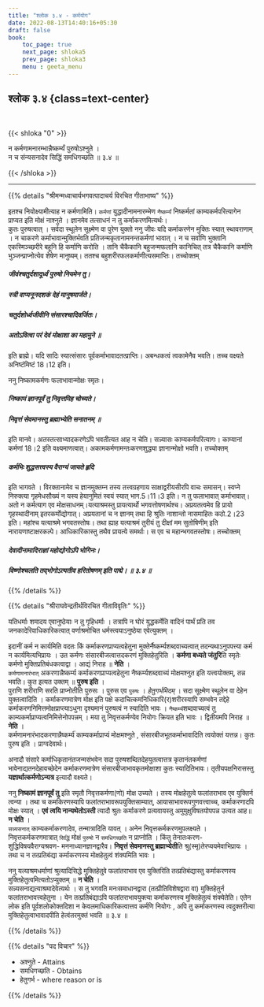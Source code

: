 ```yaml
---
title: "श्लोक ३.४ - कर्मयोग"
date: 2022-08-13T14:40:16+05:30
draft: false
book:
    toc_page: true
    next_page: shloka5
    prev_page: shloka3
    menu : geeta_menu
---
```




## श्लोक ३.४ {class=text-center}

<br/>

{{< shloka  "0"  >}}

न कर्मणामनारम्भान्नैष्कर्म्यं पुरुषोऽश्नुते ।  
न च संन्यसनादेव सिद्धिं समधिगच्छति ॥ ३.४ ॥

{{< /shloka >}}

---


{{% details "श्रीमन्मध्वाचार्यभगवत्पादाचर्य विरचित  गीताभाष्य" %}}

इतश्च नियोक्ष्यामीत्याह न कर्मणामिति। `कर्मणां` युद्धादीनामनारम्भेण 
`नैष्कर्म्यं` निष्कर्मतां काम्यकर्मपरित्यागेन प्राप्यत इति मोक्षं नाश्नुते । 
ज्ञानमेव तत्साधनं न तु कर्माकरणमित्यर्थः।   
कुतः पुरुषत्वात् । सर्वदा स्थूलेन सूक्ष्मेण वा पुरेण युक्तो ननु जीवः यदि 
कर्माकरणेन मुक्तिः स्यात् स्थावराणाम् । न चाकरणे कर्माभावान्मुक्तिर्भवति 
प्रतिजन्मकृतानामनन्तकर्मणां भावात् । न च सर्वाणि भुक्तानि एकस्मिञ्च्छरीरे 
बहूनि हि कर्माणि करोति । तानि चैकैकानि बहुजन्मफलानि कानिचित् तत्र 
चैकैकानि कर्माणि भुञ्जन्प्राप्नोत्येव शेषेण मानुष्यम्। ततश्च बहुशरीरफलकर्माणीत्यसमाप्तिः। तच्चोक्तम् 
##### जीवंश्चतुर्दशादूर्ध्वं पुरुषो नियमेन तु। 
##### स्त्री वाप्यनूनदशकं देहं मानुषमार्जते। 
##### चतुर्दशोर्ध्वजीवीनि संसारश्चादिवर्जितः। 
##### अतोऽवित्वा परं देवं मोक्षाशा का महामुने ॥
इति ब्राह्मे। यदि सादिः स्यात्संसारः पूर्वकर्माभावादतत्प्राप्तिः। अबन्धकत्वं त्वकामेनैव भवति। तच्च वक्ष्यते अनिष्टंमिष्टं 18।12 इति।  

ननु निष्कामकर्मणः फलाभावान्मोक्षः स्मृतः। 
##### निष्कामं ज्ञानपूर्वं तु निवृत्तमिह चोच्यते। 
##### निवृत्तं सेवमानस्तु ब्रह्माभ्येति सनातनम् ॥
इति मानवे। अतस्तत्साभ्यादकरणेऽपि भवतीत्यत आह न चेति। 
सन्न्यासः काम्यकर्मपरित्यागः। काम्यानां कर्मणां 18।2 इति वक्ष्यमाणत्वात्। अकामकर्मणामन्तःकरणशुद्ध्या ज्ञानान्मोक्षो भवति। तच्चोक्तम् 
##### कर्मभिः शुद्धसत्त्वस्य वैराग्यं जायते हृदि 
इति भागवते । विरक्तानामेव च ज्ञानमुक्तम्न तस्य तत्त्वग्रहणाय साक्षाद्वरीयसीरपि वाचः समासन्। स्वप्ने निरुक्त्या गृहमेधसौख्यं न यस्य हेयानुमितं स्वयं स्यात् भाग.5।11।3 इति। न तु फलाभावात् कर्माभावात्। अतो न कर्मत्याग एव मोक्षसाधनम्।यत्याश्रमस्तु प्रायत्यार्थो भगवत्तोषणार्थश्च। अप्रयतत्वमेव हि प्रायो गृहस्थादीनाम् इतरकर्मोद्योगात्। अप्रयतानां च न ज्ञानम् तथा हि श्रुतिः नाशान्तो नासमाहितः कठो.2।23 इति। महांश्च यत्याश्रमे भगवतस्तोषः। तथा ह्याह यत्याश्रमं तुरीयं तु दीक्षां मम सुतोषिणीम् इति नारायणाष्टाक्षरकल्पे। आधिकारिकास्तु तथैव प्रायत्ये समर्थाः। स एव च महान्भगवतस्तोषः। तच्चोक्तम् 
##### देवादीनामादिराज्ञां महोद्योगोऽपि भोगिनः। 
##### विष्णोश्चलति तद्भोगोऽत्यतीव हरितोषणम् इति पाद्मे। ॥ ३.४ ॥

{{% /details %}}



{{% details "श्रीराघवेन्द्रतीर्थविरचित गीताविवृतिः" %}}


यतिधर्माः शमादय एवानुष्ठेयाः न तु गृहिधर्माः । तत्रापि न घोरं
युद्धकर्मेति वादिनं पार्थं प्रति तव जनकादेरिवाधिकारिकत्वात्‌ 
वर्णाश्रमोचित धर्मस्त्वयाऽनुष्ठेया एवेत्युक्तम् ‌।   

इदानीं कर्म न कार्यमिति वदतः किं
कर्माकरणप्राप्यत्वहेतुना मुक्तेर्नैष्कर्म्यशब्दवाच्यत्वात् 
तदन्यथाऽनुपपत्त्या कर्म न कार्यमित्यभिप्रायः । 
उत कर्मणः संसारबीजत्वात्तदकरणं मुक्तिहेतुरिति ।
**कर्मणा बध्यते जंतुरि**ति स्मृतेः कर्मणो 
मुक्तिप्रतिबंधकत्वाद्वा । आद्यं निराह
॥ **नेति** ।  
`कर्मणामनारंभात्` अकरणान्नैष्कर्म्य  कर्माकरणप्राप्यत्वहेतुना
नैष्कर्म्यशब्दवाच्यं मोक्षमश्नुत इति यत्त्वयोक्तम्‌, तन्न भवति। 
कुत इत्यत उक्तम्‌ ॥ **पुरुष इति** ।  
पुराणि शरीराणि सरति प्राप्नोतीति पुरुसः । पुरुस एव `पुरुषः` । 
*हेतुगर्भमिदम्‌* । सदा सूक्ष्मेण स्थूलेन वा देहेन युक्तत्वादिति । 
कर्माकरणमात्रेण मोक्ष इति पक्षे कदाचित्कमनिधिकारि(र)शरीरस्यापि 
सम्भवेन तद्देहे कर्माकरणनिमित्तमोक्षप्राप्त्याऽधुना दृश्यमानं 
पुरुषत्वं न स्यादिति भावः ।
`नैष्कर्म्य`शब्दवाच्यत्वं तु काम्यकर्माप्राप्यत्वनिमित्तेनोपपन्नम्‌ । 
मया तु निवृत्तकर्मण्येव नियोगः क्रियत इति भावः । 
द्वितीयमपि निराह ॥ **नेति** ।  
कर्मणामनारंभादकरणान्नैष्कर्म्य॑ काम्यकर्माप्राप्यं मोक्षमश्नुते ,
संसारबीजभूतकर्माभावादिति त्वयोक्तं यत्तन्न। कुतः पुरुष इति । 
प्राग्वदेवार्थः।

अनादौ संसारे कर्माधिकृतानंतजन्मसंभवेन सदा पुरुषशब्दितदेहयुतत्वात्तत्र
कृतानंतकर्मणां भावेनाद्यतनदेहावच्छेदेन कर्माकरणमात्रेण
संसारबीजाभावकृतमोक्षाशा कुतः स्यादितिभावः। तृतीयपक्षनिरासस्तु
**यज्ञार्थात्कर्मणोऽन्यत्र** इत्यादौ वक्ष्यते।  

ननु **निष्कामं ज्ञानपूर्वं तु** इति
स्मृतौ निवृत्तकर्मणा(णो) मोक्ष उच्यते । तस्य 
मोक्षहेतुत्वे फलांतराभाव एव
युक्तिर्न त्वन्या । तथा च कमकिरणस्यापि फलांतराभावरूपयुक्तिसाम्यात्‌,
आयासाभावरूपगुणवत्त्वाच्च, कर्माकरणादपि मोक्षः स्यात्‌ । 
**एवं त्वयि नान्यथेतोऽस्ती** त्यादौ श्रुतः कर्माकरणे 
प्रत्यवायस्तु अमुमुक्षुविषतयोपपन्न
उत्यत आह॥ **न चेति** ।    
`सन्न्यसनात्‌` काम्यकर्माकरणादेव, तन्मात्रादिति यावत्‌ । 
अनेन निवृत्तकर्मकरणमुपलक्ष्यते ।
निवृत्तकर्मकरणमात्रात् `सिद्धिं` मोक्षं `पुरुषो` न
`समधिगच्छति` न प्राप्नोति । किंतु तेनातःकरण- 
शुद्धिविषयवैराग्यश्रवण- मननाध्यानज्ञानद्वारैव। 
**निवृत्तं सेवमानस्तु ब्रह्माभ्येती**ति 
श्रु(स्मृ)तेरप्ययमेवाभिप्रायः । तथा च न तत्प्रतिबंद्या 
कर्माकरणस्य मोक्षहेतुत्वं
शंक्यमिति भावः ।   

ननु यत्याश्रमधर्माणां श्रुत्यादिसिद्धे 
मुक्तिहेतु्वे फलांतराभाव एव युक्तिरिति तत्प्रतिबंद्यास्तु 
कर्माकरणस्य मुक्तिहेतुत्वमित्यतोऽप्युक्तम्‌
॥ **न चेति** ।  
सन्न्यसनाद्यत्याश्रमादेवेत्यर्थः । स तु भगवति
मनःसमाधानद्वारा (तत्प्रीतिविशेषद्वारा वा) मुक्तिहेतुर्न 
फलांतराभावत्त्वहेतुना ।
येन तत्प्रतिबंद्याऽपि फलांतराभावयुक्त्या कर्माकरणस्य मुक्तिहेतुत्वं 
शंक्येतेति।
एतेन लोक इति पूर्वशलोकोक्तदिशा न केवलमाधिकारिकत्वात्तव कर्मणि
नियोगः , अपि तु कर्माकरणस्य त्वदुक्तरीत्या मुक्तिहेतुत्वाभावादपीति 
हेत्वंतरमुक्तं भवति ॥ ३.४ ॥


{{% /details %}}



{{% details "पद विचार" %}}

- अश्नुते - Attains
- समधिगच्छति  - Obtains
- हेतुगर्भ -  where reason or  is 

{{% /details %}}

